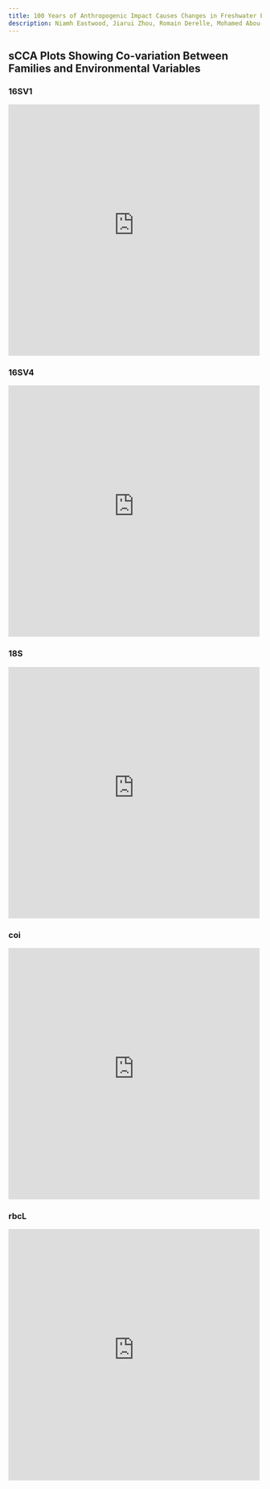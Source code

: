 ```yaml
---
title: 100 Years of Anthropogenic Impact Causes Changes in Freshwater Functional Biodiversity
description: Niamh Eastwood, Jiarui Zhou, Romain Derelle, Mohamed Abou-Elwafa Abdallah, William A. Stubbings, Yunlu Jia, Sarah E. Crawford, Thomas A. Davidson, John K. Colbourne, Simon Creer, Holly Bik, Henner Hollert, Luisa Orsini
---
```


## sCCA Plots Showing Co-variation Between Families and Environmental Variables

### 16SV1
<iframe src="https://environmental-omics-group.github.io/Biodiversity_Monitoring/docs/16SV1_sCCA.html" style="width: 500px; height: 500px; border: 0px"></iframe>

### 16SV4
<iframe src="https://environmental-omics-group.github.io/Biodiversity_Monitoring/docs/16SV4_sCCA.html" style="width: 500px; height: 500px; border: 0px"></iframe>

### 18S
<iframe src="https://environmental-omics-group.github.io/Biodiversity_Monitoring/docs/18S_sCCA.html" style="width: 500px; height: 500px; border: 0px"></iframe>

### coi
<iframe src="https://environmental-omics-group.github.io/Biodiversity_Monitoring/docs/COI_sCCA.html" style="width: 500px; height: 500px; border: 0px"></iframe>

### rbcL
<iframe src="https://environmental-omics-group.github.io/Biodiversity_Monitoring/docs/rbcL_sCCA.html" style="width: 500px; height: 500px; border: 0px"></iframe>
